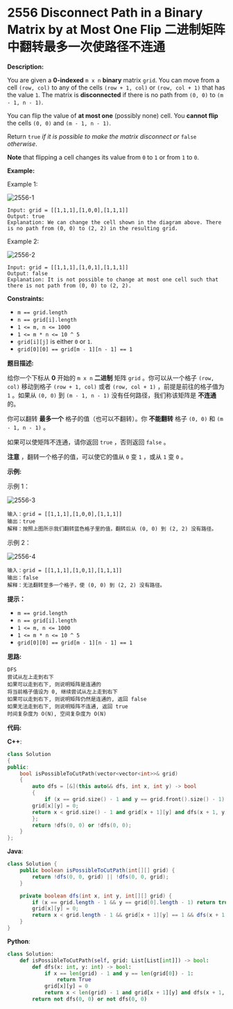 # 2556 Disconnect Path in a Binary Matrix by at Most One Flip 二进制矩阵中翻转最多一次使路径不连通

__Description:__

You are given a __0-indexed__ `m x n` __binary__ matrix `grid`. You can move from a cell `(row, col)` to any of the cells `(row + 1, col)` or `(row, col + 1)` that has the value `1`. The matrix is __disconnected__ if there is no path from `(0, 0)` to `(m - 1, n - 1)`.

You can flip the value of __at most one__ (possibly none) cell. You __cannot flip__ the cells `(0, 0)` and `(m - 1, n - 1)`.

Return `true` _if it is possible to make the matrix disconnect or_ `false` _otherwise_.

__Note__ that flipping a cell changes its value from `0` to `1` or from `1` to `0`.

__Example:__

Example 1:

![2556-1](https://assets.leetcode.com/uploads/2022/12/07/yetgrid2drawio.png)

```text
Input: grid = [[1,1,1],[1,0,0],[1,1,1]]
Output: true
Explanation: We can change the cell shown in the diagram above. There is no path from (0, 0) to (2, 2) in the resulting grid.
```

Example 2:

![2556-2](https://assets.leetcode.com/uploads/2022/12/07/yetgrid3drawio.png)

```text
Input: grid = [[1,1,1],[1,0,1],[1,1,1]]
Output: false
Explanation: It is not possible to change at most one cell such that there is not path from (0, 0) to (2, 2).
```

__Constraints:__

- `m == grid.length`
- `n == grid[i].length`
- `1 <= m, n <= 1000`
- `1 <= m * n <= 10 ^ 5`
- `grid[i][j]` is either `0` or `1`.
- `grid[0][0] == grid[m - 1][n - 1] == 1`

__题目描述:__

给你一个下标从 __0__ 开始的 `m x n` __二进制__ 矩阵 `grid` 。你可以从一个格子 `(row, col)` 移动到格子 `(row + 1, col)` 或者 `(row, col + 1)` ，前提是前往的格子值为 `1` 。如果从 `(0, 0)` 到 `(m - 1, n - 1)` 没有任何路径，我们称该矩阵是 __不连通__ 的。

你可以翻转 __最多一个__ 格子的值（也可以不翻转）。你 __不能翻转__ 格子 `(0, 0)` 和 `(m - 1, n - 1)` 。

如果可以使矩阵不连通，请你返回 `true` ，否则返回 `false` 。

__注意__ ，翻转一个格子的值，可以使它的值从 `0` 变 `1` ，或从 `1` 变 `0` 。

__示例:__

示例 1：

![2556-3](https://assets.leetcode.com/uploads/2022/12/07/yetgrid2drawio.png)

```text
输入：grid = [[1,1,1],[1,0,0],[1,1,1]]
输出：true
解释：按照上图所示我们翻转蓝色格子里的值，翻转后从 (0, 0) 到 (2, 2) 没有路径。
```

示例 2：

![2556-4](https://assets.leetcode.com/uploads/2022/12/07/yetgrid3drawio.png)

```text
输入：grid = [[1,1,1],[1,0,1],[1,1,1]]
输出：false
解释：无法翻转至多一个格子，使 (0, 0) 到 (2, 2) 没有路径。
```

__提示：__

- `m == grid.length`
- `n == grid[i].length`
- `1 <= m, n <= 1000`
- `1 <= m * n <= 10 ^ 5`
- `grid[0][0] == grid[m - 1][n - 1] == 1`

__思路:__

```text
DFS
尝试从左上走到右下
如果可以走到右下, 则说明矩阵是连通的
将当前格子值设为 0, 继续尝试从左上走到右下
如果可以走到右下, 则说明矩阵仍然是连通的, 返回 false
如果无法走到右下, 则说明矩阵不连通, 返回 true
时间复杂度为 O(N), 空间复杂度为 O(N)
```

__代码:__

__C++__:

```C++
class Solution 
{
public:
    bool isPossibleToCutPath(vector<vector<int>>& grid) 
    {
        auto dfs = [&](this auto&& dfs, int x, int y) -> bool
        {
            if (x == grid.size() - 1 and y == grid.front().size() - 1) return true;
        grid[x][y] = 0;
        return x < grid.size() - 1 and grid[x + 1][y] and dfs(x + 1, y) or y < grid.front().size() - 1 and grid[x][y + 1] and dfs(x, y + 1);
        };
        return !dfs(0, 0) or !dfs(0, 0);
    }
};
```

__Java__:

```Java
class Solution {
    public boolean isPossibleToCutPath(int[][] grid) {
        return !dfs(0, 0, grid) || !dfs(0, 0, grid);
    }

    private boolean dfs(int x, int y, int[][] grid) {
        if (x == grid.length - 1 && y == grid[0].length - 1) return true;
        grid[x][y] = 0;
        return x < grid.length - 1 && grid[x + 1][y] == 1 && dfs(x + 1, y, grid) || y < grid[0].length - 1 && grid[x][y + 1] == 1 && dfs(x, y + 1, grid);
    }
}
```

__Python__:

```Python
class Solution:
    def isPossibleToCutPath(self, grid: List[List[int]]) -> bool:
        def dfs(x: int, y: int) -> bool:
            if x == len(grid) - 1 and y == len(grid[0]) - 1:
                return True
            grid[x][y] = 0
            return x < len(grid) - 1 and grid[x + 1][y] and dfs(x + 1, y) or y < len(grid[0]) - 1 and grid[x][y + 1] and dfs(x, y + 1)
        return not dfs(0, 0) or not dfs(0, 0)
            
```
